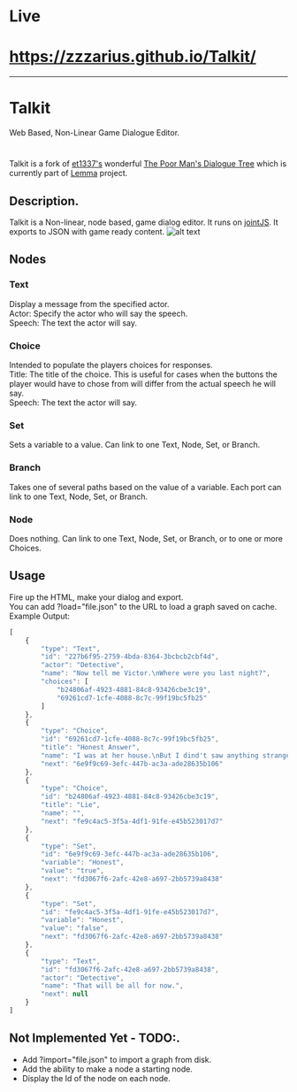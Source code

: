 # Live
# https://zzzarius.github.io/Talkit/

---

# Talkit
Web Based, Non-Linear Game Dialogue Editor.
#

Talkit is a fork of [et1337's](https://github.com/et1337) wonderful [The Poor Man's Dialogue Tree](http://et1337.com/2014/05/16/the-poor-mans-dialogue-tree/) which is currently part of [Lemma](https://github.com/et1337/Lemma) project.
## Description.
Talkit is a Non-linear, node based, game dialog editor. 
It runs on [jointJS](http://www.jointjs.com/). It exports to JSON with game ready content.
![alt text](http://i.imgur.com/7lu8NIy.png?1)

## Nodes
### Text
Display a message from the specified actor.  
Actor: Specify the actor who will say the speech.  
Speech: The text the actor will say.  

### Choice
Intended to populate the players choices for responses.  
Title: The title of the choice. This is useful for cases when the buttons the player would have to chose from
will differ from the actual speech he will say.   
Speech: The text the actor will say.  

### Set
Sets a variable to a value. Can link to one Text, Node, Set, or Branch.

### Branch
Takes one of several paths based on the value of a variable. Each port can link to one Text, Node, Set, or Branch.

### Node
Does nothing. Can link to one Text, Node, Set, or Branch, or to one or more Choices.

## Usage
Fire up the HTML, make your dialog and export.  
You can add ?load="file.json" to the URL to load a graph saved on cache.  
Example Output:
```javascript
[
    {
        "type": "Text",
        "id": "227b6f95-2759-4bda-8364-3bcbcb2cbf4d",
        "actor": "Detective",
        "name": "Now tell me Victor.\nWhere were you last night?",
        "choices": [
            "b24806af-4923-4881-84c8-93426cbe3c19",
            "69261cd7-1cfe-4088-8c7c-99f19bc5fb25"
        ]
    },
    {
        "type": "Choice",
        "id": "69261cd7-1cfe-4088-8c7c-99f19bc5fb25",
        "title": "Honest Answer",
        "name": "I was at her house.\nBut I dind't saw anything strange.",
        "next": "6e9f9c69-3efc-447b-ac3a-ade28635b106"
    },
    {
        "type": "Choice",
        "id": "b24806af-4923-4881-84c8-93426cbe3c19",
        "title": "Lie",
        "name": "",
        "next": "fe9c4ac5-3f5a-4df1-91fe-e45b523017d7"
    },
    {
        "type": "Set",
        "id": "6e9f9c69-3efc-447b-ac3a-ade28635b106",
        "variable": "Honest",
        "value": "true",
        "next": "fd3067f6-2afc-42e8-a697-2bb5739a8438"
    },
    {
        "type": "Set",
        "id": "fe9c4ac5-3f5a-4df1-91fe-e45b523017d7",
        "variable": "Honest",
        "value": "false",
        "next": "fd3067f6-2afc-42e8-a697-2bb5739a8438"
    },
    {
        "type": "Text",
        "id": "fd3067f6-2afc-42e8-a697-2bb5739a8438",
        "actor": "Detective",
        "name": "That will be all for now.",
        "next": null
    }
]
```

## Not Implemented Yet - TODO:.
* Add ?import="file.json" to import a graph from disk.
* Add the ability to make a node a starting node.
* Display the Id of the node on each node.

